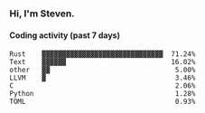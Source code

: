 ### Hi, I'm Steven.

#### Coding activity (past 7 days)
```
Rust    ▓▓▓▓▓▓▓▓▓▓▓▓▓▓▓▓▓▓▓▓▓▓▓▓▓▓▓▓▓▓  71.24%
Text    ▓▓▓▓▓▓                          16.02%
other   ▓▓                               5.00%
LLVM    ▓                                3.46%
C                                        2.06%
Python                                   1.28%
TOML                                     0.93%
```
